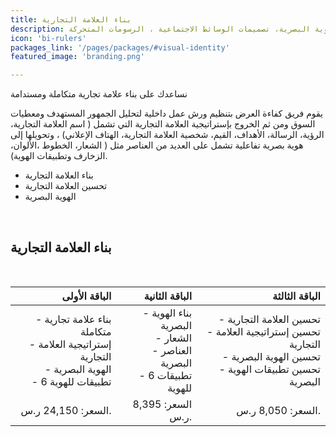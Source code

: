 ```yaml
---
title: بناء العلامة التجارية
description: استراتيجية العلامة التجارية، بناء وتحسين الهوية البصرية ، تطبيقات الهوية البصرية، تصميمات الوسائط الاجتماعية ، الرسومات المتحركة.
icon: 'bi-rulers'
packages_link: '/pages/packages/#visual-identity'
featured_image: 'branding.png'

---
```


نساعدك على بناء علامة تجارية متكاملة ومستدامة

يقوم فريق كفاءة العرض  بتنظيم ورش عمل داخلية لتحليل الجمهور المستهدف ومعطيات السوق ومن ثم الخروج بإستراتيجية العلامة التجارية التي تشمل ( اسم العلامة التجارية، الرؤية، الرسالة، الأهداف، القيم، شخصية العلامة التجارية، الهتاف الإعلاني) ، وتحويلها إلى هوية بصرية تفاعلية تشمل على العديد من العناصر مثل ( الشعار، الخطوط ،الألوان، الزخارف وتطبيقات الهوية).

- بناء العلامة التجارية
- تحسين العلامة التجارية
- الهوية البصرية

<br>

## بناء العلامة التجارية
 
<br>

|                                            **الباقة الأولى**                                           |                             **الباقة الثانية**                             |                                                     **الباقة الثالثة**                                                    |
|------------------------------------------------------------------------------------------------------:|--------------------------------------------------------------------------:|-------------------------------------------------------------------------------------------------------------------------:|
| - بناء علامة تجارية متكاملة<br>- إستراتيجية العلامة التجارية<br>  - الهوية البصرية<br>- 6 تطبيقات للهوية<br>   | - بناء الهوية البصرية<br>- الشعار<br>- العناصر البصرية<br>- 6 تطبيقات للهوية<br>   | - تحسين العلامة التجارية<br>- تحسين إستراتيجية العلامة التجارية<br>- تحسين الهوية البصرية<br>- تحسين تطبيقات الهوية البصرية<br>   |
|                                           السعر: 24,150 ر.س.                                           |                              السعر: 8,395 ر.س.                             |                                                     السعر: 8,050 ر.س.                                                     |


<br> 
